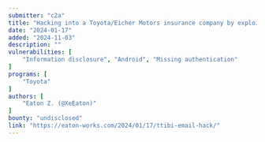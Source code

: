 ```yaml
---
submitter: "c2a"
title: "Hacking into a Toyota/Eicher Motors insurance company by exploiting their premium calculator website"
date: "2024-01-17"
added: "2024-11-03"
description: ""
vulnerabilities: [
    "Information disclosure", "Android", "Missing authentication"
]
programs: [
    "Toyota"
]
authors: [
    "Eaton Z. (@XeEaton)"
]
bounty: "undisclosed"
link: "https://eaton-works.com/2024/01/17/ttibi-email-hack/"
---
```





